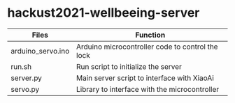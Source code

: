 # hackust2021-wellbeeing-server

| Files                  | Function                                         |
| ---------------------- | ------------------------------------------------ |
| arduino_servo.ino      | Arduino microcontroller code to control the lock |
| run.sh                 | Run script to initialize the server              |
| server.py              | Main server script to interface with XiaoAi      |
| servo.py               | Library to interface with the microcontroller    |


